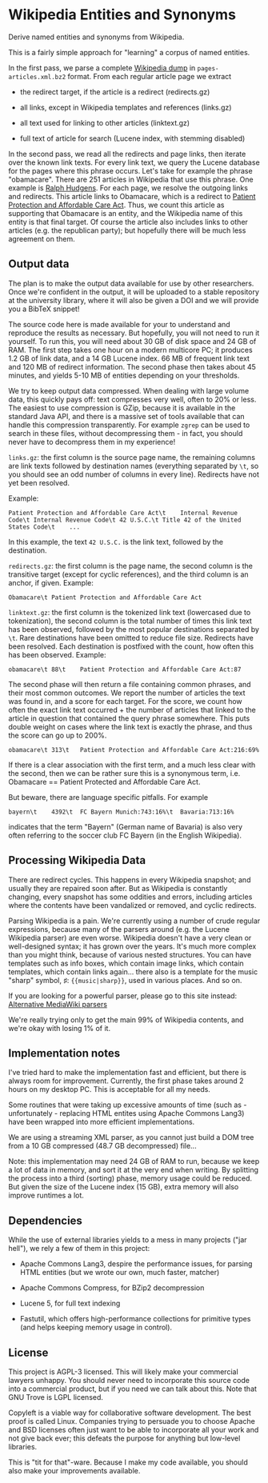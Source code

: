 Wikipedia Entities and Synonyms
===============================

Derive named entities and synonyms from Wikipedia.


This is a fairly simple approach for "learning" a corpus of named entities.

In the first pass, we parse a complete
[Wikipedia dump](http://dumps.wikimedia.org/enwiki/) in
`pages-articles.xml.bz2` format. From each regular article page we extract

* the redirect target, if the article is a redirect (redirects.gz)

* all links, except in Wikipedia templates and references (links.gz)

* all text used for linking to other articles (linktext.gz)

* full text of article for search (Lucene index, with stemming disabled)

In the second pass, we read all the redirects and page links, then iterate over
the known link texts. For every link text, we query the Lucene database for the
pages where this phrase occurs. Let's take for example the phrase "obamacare".
There are 251 articles in Wikipedia that use this phrase. One example is
[Ralph Hudgens](http://en.wikipedia.org/wiki/Ralph_Hudgens). For each page, we
resolve the outgoing links and redirects. This article links to Obamacare,
which is a redirect to [Patient Protection and Affordable Care Act](http://en.wikipedia.org/wiki/Patient_Protection_and_Affordable_Care_Act).
Thus, we count this article as supporting that Obamacare is an entity,
and the Wikipedia name of this entity is that final target. Of course the
article also includes links to other articles (e.g. the republican party);
but hopefully there will be much less agreement on them.


Output data
-----------

The plan is to make the output data available for use by other researchers.
Once we're confident in the output, it will be uploaded to a stable repository at
the university library, where it will also be given a DOI and we will provide
you a BibTeX snippet!

The source code here is made available for your to understand and reproduce the
results as necessary. But hopefully, you will not need to run it yourself.
To run this, you will need about 30 GB of disk space and 24 GB of RAM. The first
step takes one hour on a modern multicore PC; it produces 1.2 GB of link data,
and a 14 GB Lucene index. 66 MB of frequent link text and 120 MB of redirect
information. The second phase then takes about 45 minutes, and yields 5-10 MB
of entities depending on your thresholds.

We try to keep output data compressed. When dealing with large volume data,
this quickly pays off: text compresses very well, often to 20% or less. The
easiest to use compression is GZip, because it is available in the standard
Java API, and there is a massive set of tools available that can handle this
compression transparently.  For example `zgrep` can be used to search in these
files, without decompressing them - in fact, you should never have to
decompress them in my experience!


`links.gz`: the first column is the source page name, the remaining columns are
link texts followed by destination names (everything separated by `\t`, so you
should see an odd number of columns in every line).
Redirects have not yet been resolved.

Example:

    Patient Protection and Affordable Care Act\t	Internal Revenue Code\t	Internal Revenue Code\t	42 U.S.C.\t	Title 42 of the United States Code\t	...

In this example, the text `42 U.S.C.` is the link text, followed by the destination.

`redirects.gz`: the first column is the page name, the second column is the
transitive target (except for cyclic references), and the third column is an anchor, if given.
Example:

    Obamacare\t	Patient Protection and Affordable Care Act

`linktext.gz`: the first column is the tokenized link text (lowercased due to tokenization),
the second column is the total number of times this link text has been observed, followed
by the most popular destinations separated by `\t`. Rare destinations have been
omitted to reduce file size. Redirects have been resolved. Each destination is postfixed with the count,
how often this has been observed.
Example:

    obamacare\t	88\t	Patient Protection and Affordable Care Act:87

The second phase will then return a file containing common phrases, and their most common outcomes.
We report the number of articles the text was found in, and a score for each target. For the score,
we count how often the exact link text occurred + the number of articles that linked to the article
in question that contained the query phrase somewhere. This puts double weight on cases where the
link text is exactly the phrase, and thus the score can go up to 200%.

    obamacare\t	313\t	Patient Protection and Affordable Care Act:216:69%

If there is a clear association with the first term, and a much less clear with
the second, then we can be rather sure this is a synonymous term, i.e.
Obamacare == Patient Protected and Affordable Care Act.

But beware, there are language specific pitfalls. For example

    bayern\t	4392\t	FC Bayern Munich:743:16%\t	Bavaria:713:16%

indicates that the term "Bayern" (German name of Bavaria) is also
very often referring to the soccer club FC Bayern (in the English Wikipedia).


Processing Wikipedia Data
-------------------------

There are redirect cycles. This happens in every Wikipedia snapshot; and usually they
are repaired soon after. But as Wikipedia is constantly changing, every snapshot has some
oddities and errors, including articles where the contents have been vandalized or removed,
and cyclic redirects.

Parsing Wikipedia is a pain. We're currently using a number of crude regular expressions,
because many of the parsers around (e.g. the Lucene Wikipedia parser) are even worse.
Wikipedia doesn't have a very clean or well-designed syntax; it has grown over the years.
It's much more complex than you might think, because of various nested structures. You can
have templates such as info boxes, which contain image links, which contain
templates, which contain links again... there also is a template for the music
"sharp" symbol, ♯: `{{music|sharp}}`, used in various places. And so on.

If you are looking for a powerful parser, please go to this site instead:
[Alternative MediaWiki parsers](https://www.mediawiki.org/wiki/Alternative_parsers)

We're really trying only to get the main 99% of Wikipedia contents, and we're okay with
losing 1% of it.


Implementation notes
--------------------

I've tried hard to make the implementation fast and efficient, but there is
always room for improvement. Currently, the first phase takes around 2 hours
on my desktop PC. This is acceptable for all my needs.

Some routines that were taking up excessive amounts of time (such as -
unfortunately - replacing HTML entites using Apache Commons Lang3) have been
wrapped into more efficient implementations.

We are using a streaming XML parser, as you cannot just build a DOM tree from
a 10 GB compressed (48.7 GB decompressed) file...

Note: this implementation may need 24 GB of RAM to run, because we keep a lot of
data in memory, and sort it at the very end when writing. By splitting the process
into a third (sorting) phase, memory usage could be reduced. But given the size of
the Lucene index (15 GB), extra memory will also improve runtimes a lot.


Dependencies
------------

While the use of external libraries yields to a mess in many projects ("jar
hell"), we rely a few of them in this project:

* Apache Commons Lang3, despire the performance issues, for parsing HTML entities
(but we wrote our own, much faster, matcher)

* Apache Commons Compress, for BZip2 decompression

* Lucene 5, for full text indexing

* Fastutil, which offers high-performance collections for primitive types
(and helps keeping memory usage in control).


License
-------

This project is AGPL-3 licensed. This will likely make your commercial lawyers
unhappy. You should never need to incorporate this source code into a commercial
product, but if you need we can talk about this. Note that GNU Trove is LGPL
licensed.

Copyleft is a viable way for collaborative software development. The best proof
is called Linux. Companies trying to persuade you to choose Apache and BSD
licenses often just want to be able to incorporate all your work and not give
back ever; this defeats the purpose for anything but low-level libraries.

This is "tit for that"-ware. Because I make my code available, you should also
make your improvements available.
